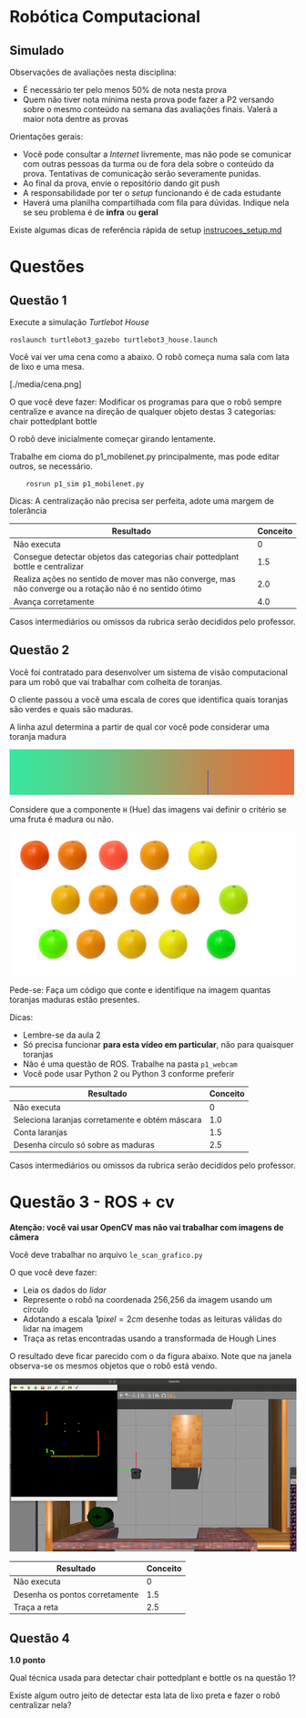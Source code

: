# Robótica Computacional

## Simulado

Observações de avaliações nesta disciplina:
* É necessário ter pelo menos $50\%$ de nota nesta prova
* Quem não tiver nota mínima nesta prova pode fazer a P2 versando sobre o mesmo conteúdo na semana das avaliações finais. Valerá a maior nota dentre as provas


Orientações gerais:
* Você pode consultar a *Internet* livremente, mas não pode se comunicar com outras pessoas da turma ou de fora dela sobre o conteúdo da prova. Tentativas de comunicação serão severamente punidas.
* Ao final da prova, envie o repositório dando git push
* A responsabilidade por ter o *setup* funcionando é de cada estudante
* Haverá uma planilha compartilhada com fila para dúvidas. Indique nela se seu problema é de **infra** ou **geral**

Existe algumas dicas de referência rápida de setup [instrucoes_setup.md](instrucoes_setup.md)




# Questões


## Questão 1 

Execute a simulação *Turtlebot House* 

    roslaunch turtlebot3_gazebo turtlebot3_house.launch 

Você vai ver uma cena como a abaixo. O robô começa numa sala com lata de lixo e uma mesa.



[./media/cena.png]


O que você deve fazer: Modificar os programas para que o robô sempre centralize e avance na direção de qualquer objeto destas 3 categorias: chair pottedplant bottle

O robô deve inicialmente começar girando lentamente.


Trabalhe em cioma do p1_mobilenet.py principalmente, mas pode editar outros, se necessário.


        rosrun p1_sim p1_mobilenet.py 

Dicas:
A centralização não precisa ser perfeita, adote uma margem de tolerância


|Resultado| Conceito| 
|---|---|
| Não executa | 0 |
| Consegue detectar objetos das categorias  chair pottedplant bottle e centralizar  | 1.5 |
| Realiza ações no sentido de mover mas não converge, mas não converge ou a rotação não é no sentido ótimo | 2.0 |
| Avança corretamente | 4.0 | 

Casos intermediários ou omissos da rubrica serão decididos pelo professor.





## Questão 2

Você foi contratado para desenvolver um sistema de visão computacional para um robô que vai trabalhar com colheita de toranjas.

O cliente passou a você uma escala de cores que identifica quais toranjas são verdes e quais são maduras.

A linha azul determina a partir de qual cor você pode considerar uma toranja madura

![](escala.png)

Considere que a componente `H` (Hue) das imagens vai definir o critério se uma fruta é madura ou não.

![](p1_opencv/prova_laranjas.png)



Pede-se: Faça um código que conte e identifique na  imagem quantas toranjas maduras estão presentes.



Dicas:
* Lembre-se da aula 2
* Só precisa funcionar **para esta vídeo em particular**, não para quaisquer toranjas
* Não é uma questão de ROS. Trabalhe na pasta `p1_webcam`
* Você pode usar Python 2 ou Python 3 conforme preferir


|Resultado| Conceito| 
|---|---|
| Não executa | 0 |
| Seleciona laranjas corretamente e obtém máscara | 1.0 |
| Conta laranjas | 1.5 |
| Desenha círculo só sobre as maduras | 2.5 | 

Casos intermediários ou omissos da rubrica serão decididos pelo professor.



# Questão 3 - ROS + cv

**Atenção: você vai usar OpenCV mas não vai trabalhar com imagens de câmera**

Você deve trabalhar no arquivo `le_scan_grafico.py`

O que você deve fazer:
* Leia os dados do *lidar* 
* Represente o robô na coordenada 256,256 da imagem usando um círculo
* Adotando a escala $1 pixel = 2 cm$ desenhe todas as leituras válidas do lidar na imagem
* Traça as retas encontradas usando a transformada de Hough Lines

O resultado deve ficar parecido com o da figura abaixo. Note que na janela observa-se os mesmos objetos que o robô está vendo.

![](Q4.png)


|Resultado| Conceito| 
|---|---|
| Não executa | 0 |
| Desenha os pontos corretamente | 1.5 |
|  Traça a reta | 2.5 | 






## Questão 4

**1.0 ponto**

Qual técnica usada para detectar chair pottedplant e bottle os na questão 1? 

Existe algum outro jeito de detectar esta lata de lixo preta e fazer o robô centralizar nela?



